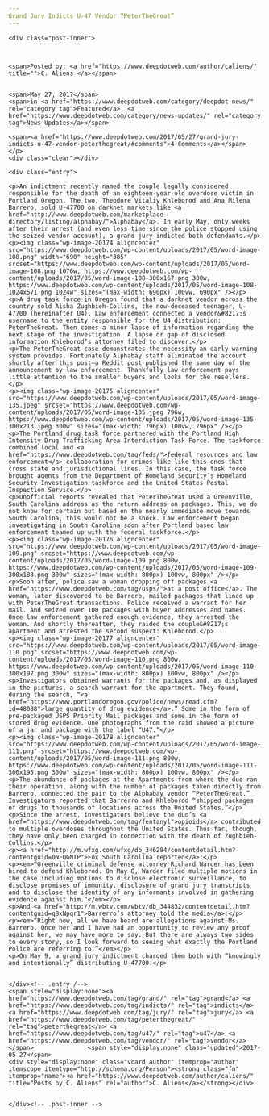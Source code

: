 ```yaml
---
Grand Jury Indicts U-47 Vendor “PeterTheGreat”
---
```

<article class="post-listing post-20169 post type-post status-publish format-standard has-post-thumbnail hentry category-deepdot-news category-news-updates tag-grand tag-indicts tag-jury tag-peterthegreat tag-u47 tag-vendor">
    
    <div class="post-inner">
    
    
        
    <span>Posted by: <a href="https://www.deepdotweb.com/author/caliens/" title="">C. Aliens </a></span>
    
    
    <span>May 27, 2017</span>
    <span>in <a href="https://www.deepdotweb.com/category/deepdot-news/" rel="category tag">Featured</a>, <a href="https://www.deepdotweb.com/category/news-updates/" rel="category tag">News Updates</a></span>
    
    <span><a href="https://www.deepdotweb.com/2017/05/27/grand-jury-indicts-u-47-vendor-peterthegreat/#comments">4 Comments</a></span>
    </p>
    <div class="clear"></div>
    
    <div class="entry">
    
    <p>An indictment recently named the couple legally considered responsible for the death of an eighteen-year-old overdose victim in Portland Oregon. The two, Theodore Vitaliy Khleborod and Ana Milena Barrero, sold U-47700 on darknet markets like <a href="http://www.deepdotweb.com/marketplace-directory/listing/alphabay/">Alphabay</a>. In early May, only weeks after their arrest (and even less time since the police stopped using the seized vendor account), a grand jury indicted both defendants.</p>
    <p><img class="wp-image-20174 aligncenter" src="https://www.deepdotweb.com/wp-content/uploads/2017/05/word-image-108.png" width="690" height="385" srcset="https://www.deepdotweb.com/wp-content/uploads/2017/05/word-image-108.png 1076w, https://www.deepdotweb.com/wp-content/uploads/2017/05/word-image-108-300x167.png 300w, https://www.deepdotweb.com/wp-content/uploads/2017/05/word-image-108-1024x571.png 1024w" sizes="(max-width: 690px) 100vw, 690px" /></p>
    <p>A drug task force in Oregon found that a darknet vendor across the country sold Aisha Zughbieh-Collins, the now-deceased teenager, U-47700 (hereinafter U4). Law enforcement connected a vendor&#8217;s username to the entity responsible for the U4 distribution: PeterTheGreat. Then comes a minor lapse of information regarding the next stage of the investigation. A lapse or gap of disclosed information Khleborod’s attorney filed to discover.</p>
    <p>The PeterTheGreat case demonstrates the necessity an early warning system provides. Fortunately Alphabay staff eliminated the account shortly after this post—a Reddit post published the same day of the announcement by law enforcement. Thankfully law enforcement pays little attention to the smaller buyers and looks for the resellers.</p>
    <p><img class="wp-image-20175 aligncenter" src="https://www.deepdotweb.com/wp-content/uploads/2017/05/word-image-135.jpeg" srcset="https://www.deepdotweb.com/wp-content/uploads/2017/05/word-image-135.jpeg 796w, https://www.deepdotweb.com/wp-content/uploads/2017/05/word-image-135-300x213.jpeg 300w" sizes="(max-width: 796px) 100vw, 796px" /></p>
    <p>The Portland drug task force partnered with the Portland High Intensity Drug Trafficking Area Interdiction Task Force. The taskforce combined local and <a href="https://www.deepdotweb.com/tag/feds/">federal resources and law enforcement</a> collaboration for crimes like like this—ones that cross state and jurisdictional lines. In this case, the task force brought agents from the Department of Homeland Security’s Homeland Security Investigation taskforce and the United States Postal Inspection Service.</p>
    <p>Unofficial reports revealed that PeterTheGreat used a Greenville, South Carolina address as the return address on packages. This, we do not know for certain but based on the nearly immediate move towards South Carolina, this would not be a shock. Law enforcement began investigating in South Carolina soon after Portland based law enforcement teamed up with the federal taskforce.</p>
    <p><img class="wp-image-20176 aligncenter" src="https://www.deepdotweb.com/wp-content/uploads/2017/05/word-image-109.png" srcset="https://www.deepdotweb.com/wp-content/uploads/2017/05/word-image-109.png 800w, https://www.deepdotweb.com/wp-content/uploads/2017/05/word-image-109-300x188.png 300w" sizes="(max-width: 800px) 100vw, 800px" /></p>
    <p>Soon after, police saw a woman dropping off packages <a href="https://www.deepdotweb.com/tag/usps/">at a post office</a>. The woman, later discovered to be Barrero, mailed packages that lined up with PeterTheGreat transactions. Police received a warrant for her mail. And seized over 100 packages with buyer addresses and names. Once law enforcement gathered enough evidence, they arrested the woman. And shortly thereafter, they raided the couple&#8217;s apartment and arrested the second suspect: Khleborod.</p>
    <p><img class="wp-image-20177 aligncenter" src="https://www.deepdotweb.com/wp-content/uploads/2017/05/word-image-110.png" srcset="https://www.deepdotweb.com/wp-content/uploads/2017/05/word-image-110.png 800w, https://www.deepdotweb.com/wp-content/uploads/2017/05/word-image-110-300x197.png 300w" sizes="(max-width: 800px) 100vw, 800px" /></p>
    <p>Investigators obtained warrants for the packages and, as displayed in the pictures, a search warrant for the apartment. They found, during the search, “<a href="https://www.portlandoregon.gov/police/news/read.cfm?id=48088">large quantity of drug evidence</a>.” Some in the form of pre-packaged USPS Priority Mail packages and some in the form of stored drug evidence. One photographs from the raid showed a picture of a jar and package with the label “U47.”</p>
    <p><img class="wp-image-20178 aligncenter" src="https://www.deepdotweb.com/wp-content/uploads/2017/05/word-image-111.png" srcset="https://www.deepdotweb.com/wp-content/uploads/2017/05/word-image-111.png 800w, https://www.deepdotweb.com/wp-content/uploads/2017/05/word-image-111-300x195.png 300w" sizes="(max-width: 800px) 100vw, 800px" /></p>
    <p>The abundance of packages at the Apartments from where the duo ran their operation, along with the number of packages taken directly from Barrero, connected the pair to the Alphabay vendor “PeterTheGreat.” Investigators reported that Barrerro and Khleborod “shipped packages of drugs to thousands of locations across the United States.”</p>
    <p>Since the arrest, investigators believe the duo’s <a href="https://www.deepdotweb.com/tag/fentanyl">opioids</a> contributed to multiple overdoses throughout the United States. Thus far, though, they have only been charged in connection with the death of Zughbieh-Collins.</p>
    <p><a href="http://m.wfxg.com/wfxg/db_346284/contentdetail.htm?contentguid=0NFQGNIP">Fox South Carolina reported</a>:</p>
    <p><em>“Greenville criminal defense attorney Richard Warder has been hired to defend Khleborod. On May 8, Warder filed multiple motions in the case including motions to disclose electronic surveillance, to disclose promises of immunity, disclosure of grand jury transcripts and to disclose the identity of any informants involved in gathering evidence against him.”</em></p>
    <p>And <a href="http://m.wbtv.com/wbtv/db_344832/contentdetail.htm?contentguid=qBxNpqr1">Barrerro’s attorney told the media</a>:</p>
    <p><em>“Right now, all we have heard are allegations against Ms. Barrero. Once her and I have had an opportunity to review any proof against her, we may have more to say. But there are always two sides to every story, so I look forward to seeing what exactly the Portland Police are referring to.”</em></p>
    <p>On May 9, a grand jury indictment charged them both with “knowingly and intentionally” distributing U-47700.</p>
    
    
    </div><!-- .entry /-->
    <span style="display:none"><a href="https://www.deepdotweb.com/tag/grand/" rel="tag">grand</a> <a href="https://www.deepdotweb.com/tag/indicts/" rel="tag">indicts</a> <a href="https://www.deepdotweb.com/tag/jury/" rel="tag">jury</a> <a href="https://www.deepdotweb.com/tag/peterthegreat/" rel="tag">peterthegreat</a> <a href="https://www.deepdotweb.com/tag/u47/" rel="tag">u47</a> <a href="https://www.deepdotweb.com/tag/vendor/" rel="tag">vendor</a></span>				<span style="display:none" class="updated">2017-05-27</span>
    <div style="display:none" class="vcard author" itemprop="author" itemscope itemtype="http://schema.org/Person"><strong class="fn" itemprop="name"><a href="https://www.deepdotweb.com/author/caliens/" title="Posts by C. Aliens" rel="author">C. Aliens</a></strong></div>
    
    
    </div><!-- .post-inner -->
</article><!-- .post-listing -->


